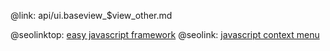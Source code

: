 @link: api/ui.baseview_$view_other.md

@seolinktop: [easy javascript framework](https://webix.com)
@seolink: [javascript context menu](https://webix.com/widget/contextmenu/)